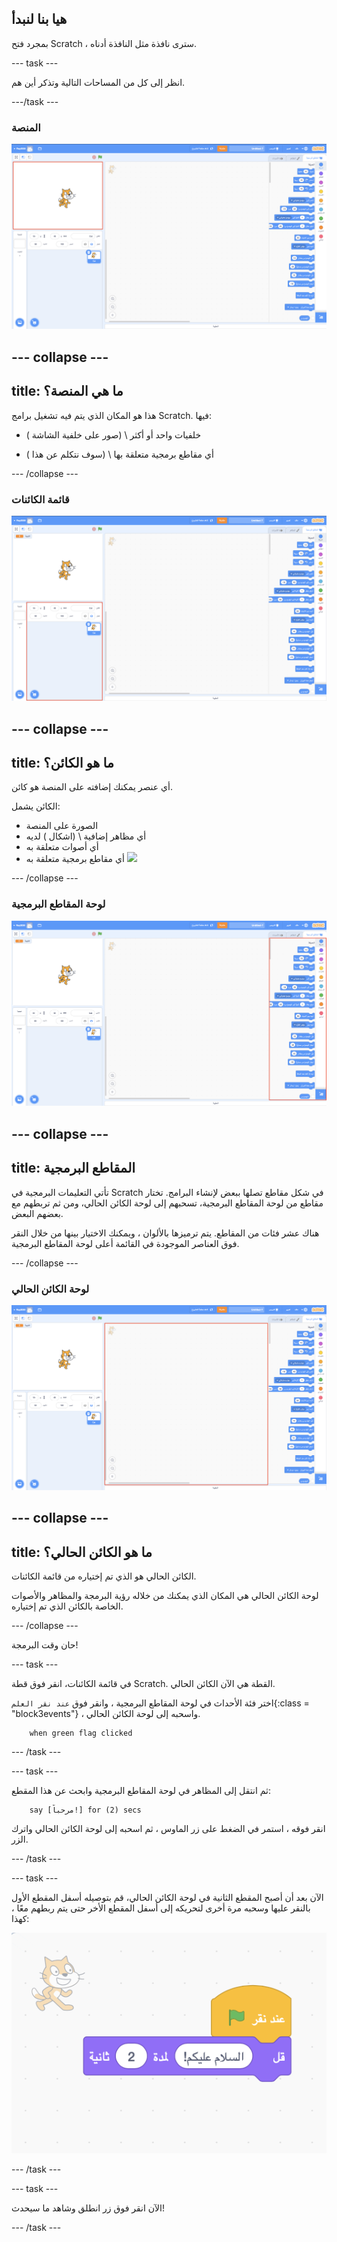 ## هيا بنا لنبدأ

بمجرد فتح Scratch ، سترى نافذة مثل النافذة أدناه.

--- task ---

انظر إلى كل من المساحات التالية وتذكر أين هم.

---/task ---

### المنصة

![نافذة Scratch مع تسليط الضوء على المنصة](images/hlStage.png)

--- collapse ---
---
title: ما هي المنصة؟
---

هذا هو المكان الذي يتم فيه تشغيل برامج Scratch. فيها:

* خلفيات واحد أو أكثر \ (صور على خلفية الشاشة \)

* أي مقاطع برمجية متعلقة بها \ (سوف نتكلم عن هذا \)

--- /collapse ---

### قائمة الكائنات

![نافذة Scratch مع تسليط الضوء على قائمة الكائنات](images/hlSpriteList.png)

--- collapse ---
---
title: ما هو الكائن؟
---
أي عنصر يمكنك إضافته على المنصة هو كائن.

الكائن يشمل:

*  الصورة  على المنصة
* أي مظاهر إضافية \ (اشكال \) لديه
* أي أصوات متعلقة به
* أي مقاطع برمجية متعلقة به ![](images/setup2.png)

--- /collapse ---

### لوحة المقاطع البرمجية

![نافذة Scratch مع تسليط الضوء على لوحة المقاطع](images/hlBlocksPalette.png)

--- collapse ---
---
title: المقاطع البرمجية
---

تأتي التعليمات البرمجية في Scratch في شكل مقاطع تصلها ببعض لإنشاء البرامج. تختار مقاطع من لوحة المقاطع البرمجية، تسحبهم إلى  لوحة الكائن الحالي، ومن ثم تربطهم مع بعضهم البعض.

هناك عشر فئات من المقاطع. يتم ترميزها بالألوان ، ويمكنك الاختيار بينها من خلال النقر فوق العناصر الموجودة في القائمة أعلى لوحة المقاطع البرمجية.

--- /collapse ---

### لوحة الكائن الحالي

![نافذة Scratch مع تسليط الضوء على لوحة الكائن الحالي](images/hlCurrentSpritePanel.png)

--- collapse ---
---
title: ما هو الكائن الحالي؟
---
الكائن الحالي هو الذي تم إختياره من قائمة الكائنات.

لوحة الكائن الحالي هي المكان الذي يمكنك من خلاله رؤية البرمجة والمظاهر والأصوات الخاصة بالكائن الذي تم إختياره.

--- /collapse ---

حان وقت البرمجة!

--- task ---

في قائمة الكائنات، انقر فوق قطة Scratch. القطة هي الآن الكائن الحالي.

اختر فئة الأحداث في لوحة المقاطع البرمجية ، وانقر فوق `عند نقر العلم`{:class = "block3events"} ، واسحبه إلى لوحة الكائن الحالي.

```blocks3
    when green flag clicked
```

--- /task ---

--- task ---

ثم انتقل إلى المظاهر في لوحة المقاطع البرمجية وابحث عن هذا المقطع:

```blocks3
    say [مرحباً!] for (2) secs
```

انقر فوقه ، استمر في الضغط على زر الماوس ، ثم اسحبه إلى لوحة الكائن الحالي واترك الزر.

--- /task ---

--- task ---

الآن بعد أن أصبح المقطع الثانية في لوحة الكائن الحالي، قم بتوصيله أسفل المقطع الأول بالنقر عليها وسحبه مرة أخرى لتحريكه إلى أسفل المقطع الأخر حتى يتم ربطهم معًا ، كهذا:

![](images/setup3.png)

--- /task ---

--- task ---

الآن انقر فوق زر انطلق وشاهد ما سيحدث!

--- /task ---